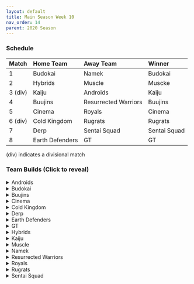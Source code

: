 ```yaml
---
layout: default
title: Main Season Week 10
nav_order: 14
parent: 2020 Season
---
```

### Schedule

|Match          |  Home Team            | Away Team           |  Winner          |
| :-------------| :---------------------| :-------------------| :----------------|
| 1             | Budokai               | Namek               | Budokai                 |
| 2             | Hybrids               | Muscle              | Muscke                 |
| 3 (div)       | Kaiju                 | Androids            |  Kaiju                |
| 4             | Buujins               | Resurrected Warriors |  Buujins               |
| 5             | Cinema                | Royals              |  Cinema                |
| 6 (div)       | Cold Kingdom          | Rugrats             |   Rugrats               |
| 7             | Derp                  | Sentai Squad        |  Sentai Squad                | 
| 8             | Earth Defenders       | GT                  |  GT                |

(div) indicates a divisional match

### Team Builds (Click to reveal)

<details>
  <summary>Androids</summary>
  <br />
<br />Home Map: Glacier
<br />Music: Boss Ganges
<br />Weekly Bench: Android 19
<br />Boost Store: Attack +1 (4z) 2x

- Android 16: 
    - Attack +2, Defense -1 (1)
    - Dende's Healing (2)
    - Light Body (1)
    - Master Throw (1)
    - Quick Fast Attack (1)
    - Serious (1)
    - Attack +1 (Boost)
    - Trunks AI

- Cell (Perfect Form) - Costume 2 
    - Attack +1 (1)
    - Eternal Life (4)
    - Indignation (1)
    - Savior (1)
    - Broly's Ring (Limiter)
    - Attack +1 (Boost)
    - Cell AI 

- Super 17: 
    - Costume 2 
    - Super +1 (1)
    - Launch's Support (2)
    - Quick Fast Attack (1)
    - Fighting Spirit (1)
    - Indignation (1)
    - Savior (1)
    - Yajirobe AI

- Android 17:
    - Super +2, Ki -1 (1)
    - Launch's Support (2)
    - Dende's Healing (2)
    - Fighting Spirit (1)
    - Serious (1)
    - Gohan AI

</details>

<details>
  <summary>Budokai</summary>

<br />
<br />Home Map: Planet Namek
<br />Music: Boss Battle Rock
<br />Weekly bench: End Goku
<br />Boosts: 

- Kid Goku (Costume 1)
    - Attack +2 Defense -1 (1)
    - Fighting Spirit (1)
    - Quick Fast Attack (1)
    - Eternal Life (4)
    - Trunks AI

- Nam (Costume 1)
    - Attack +1 (1)
    - Serious (1)
    - Combo Master (1)
    - Savior (1)
    - Light Body (1)
    - Dende's Healing (2)
    - Frieza AI

- Early Goku (Costume 4)
    - Defense +3 Attack -1 (2)
    - Latent Energy (1)
    - Launch's Support (2)
    - Dende's Healing (2)
    - Tien AI

- Cyborg Tao (Costume 1)
    - Ki +1  (1)
    - Serious (1)
    - Quick Fast Attack (1)
    - Savior (1)
    - Light Body (1)
    - Launch's Support (2)
    - Cell Ai

</details>

<details>
  <summary>Buujins</summary>
<br />
<br /> Home Map: Supreme Kai's World
<br />Music: Nanshan
<br />Bench: Majuub
<br />Boosts:

- Super Buu
    - Attack +2 Defense -1 (1)
    - Serious! (1)
    - Quick Fast Attack (1)
    - Dende's Healing (2)    
    - Master Throw (1)
    - Combo Master (1)
    - Trunks AI

- Kid Buu
    - Defense +3 Attack -1 (2)
    - Launch's Support (2)
    - Indignation! (1)
    - Fighting Spirit! (1)
    - Savior (1)
    - Tien AI

- Majin Buu
    - Ki +2 Super -1 (1)
    - Savior (1)
    - Light Body (1)
    - Eternal Life (4)
    - Yajirobe AI

- Evil Buu
    - Defense +2 (2)
    - Dende's Healing (2)
    - Latent Energy! (1)
    - Serious! (1)
    - Fighting Spirit! (1)
    - Cell AI


</details>

<details>
  <summary>Cinema</summary>
<br />  
<br />Home Map: Hell
<br />Music: Warlord F
<br />Bench: Zangya
<br />Boosts: 

- Turles
    - Defense +3 Attack -1 (2)
    - Dende's Healing (2)
    - Launch's Support (2)
    - Fighting Spirit! (1)
    - Tien AI

- Gogeta
    - Ki +2 Super -1 (1)
    - Rush Blast 3 (3)
    - Quick Fast Attack (1)
    - Serious! (1)
    - Savior (1)
    - Frieza AI

- Fasha
    - Attack +2 Defense -1 (1)
    - Eternal Life (4)
    - Quick Fast Attack (1)
    - Serious! (1)
    - Goku AI

- Garlic Jr. (Base Form)
    - Attack +1 (1)
    - Launch's Support (2)
    - Dende's Healing (2)
    - Fighting Spirit! (1)
    - Indignation! (1)
    - Broly's Ring (Limiter)
    - Tien AI

</details>

<details>
  <summary>Cold Kingdom </summary>
  <br />
<br />Home Map: Broly's Planet
<br />Music: Paranoia
<br />Bench: King Cold
<br />Boosts: Attack +1 (4z), Super +1 (4z)

Note: Forgot to list their home map 

- Meta Cooler - Costume 1
    - Defense +2(2)
    - Serious(1)
    - Tension Up(2)
    - Dende’s Healing(2)
    - Attack +1(BOOST)
    - Trunks AI

- First Form Cooler - Costume 2
    - Ki +1(1) 
    - Fighting Spirit(1) 
    - Savior (1) 
    - Eternal Life(4)
    - Limiter(Free)
    - Super +1(BOOST)
    - Yajirobe AI

- 3rd Form Freeza - Costume 1
    - Ki +2 Super -1(1)
    - Launches Support(2)
    - Power of Rage(2)
    - Light Body(1)
    - Indignation(1)
    - Cell AI 

- Recoome - Costume 2
    - Attack +1(1)
    - Kibito’s Secret Art(2)
    - Savior(1)
    - Light Body(1)
    - Fighting Spirit(1)
    - Master Throw(1)
    - Majin Buu AI

</details>

<details>
  <summary>Derp</summary>
<br />  
<br />Home Map: Penguin Village
<br />Music: War Begins
<br />Bench: Salza
<br />Boosts:

- Kibito
    - Attack +2 Defense -1 (1)
    - Serious (1)
    - Quick Fast Attacks (1)
    - Dende's Healing (2)
    - Launch Support (2)
    - Goku AI

- Gero
    - Defense +2 (2)
    - Kibito's Secret Art (2)
    - Dende's Healing (2)
    - Light Body (1)
    - Gohan AI

- Hercule
    - Super +1 (1)
    - Indignation (1)
    - Fighting Spirit (1)
    - Dragon Power (3)
    - Savior (1)
    - Tien AI

- Devilman
    - Ki +2 Super -1 (1)
    - Indignation (1)
    - Fighting Spirit (1)
    - Dragon Power (3)
    - Savior (1)
    - Frieza AI

</details>

<details>
  <summary>Earth Defenders</summary>
  <br />
<br />Home Map: Mt. Paozu
<br />Music: Aether
<br />Bench: Krillin
<br />Boosts:

- Yamcha
    - Defense +3 Attack -1 (2)
    - Dragon Power (3)
    - Latent Energy (1)
    - Quick Fast Attack (1)
    - Tien AI

- Base Mid Goku
    - Super +2 Ki -1 (1)
    - Power of Rage (2)
    - Savior (1)
    - Indignation (1)
    - Launch's Support (2)
    - Tien AI

- SSJ1 Mid Vegeta
    - Attack +2 Defense -1 (1)
    - Dende's Healing (2)
    - Fighting Spirit (1)
    - Serious (1) 
    - Power of Rage (2)
    - Limiter (Free) 
    - Trunks AI

- Tien - Costume 2
    - Defense +2 (2)
    - Eternal Life (4)
    - Latent Energy! (1)
    - Yajirobe AI

</details>

<details>
  <summary>GT</summary>
<br />  
<br />Home Map: Kings Castle
<br />Music: Turbulence
<br />Bench: GT Goku
<br />Boosts:

- Super Baby 1 (costume 2)
    - Defense +2 (2)
    - Dende's Healing (2)
    - Dragon Spirit (2)
    - Serious (1)
    - AI - Piccolo 

- Syn Shenron (costume 2)
    - Defense +3/Attack-1 (2)
    - Eternal Life (4)
    - Latent Energy (1)
    - Broly's Ring (Free)
    - AI - Frieza 

- Pan (Costume 2)
    - Super +2/Ki -1 (1)
    - Indignation (1)
    - Launchs Support (2)
    - Power of Rage (2)
    - Savior (1)
    - AI - Yajirobe 

- SSJ4 Vegeta (Costume 2)
    - Attack +1 (1)
    - Quick Fast Attack (1)
    - Serious (1)
    - Rush Blast 3 (3)
    - Saviour (1)
    - AI - Yajirobe

</details>

<details>
  <summary>Hybrids</summary>
<br />  
<br />Home Map: Wastelands
<br />Music: Dragon Castle
<br />Bench:  Kid Gohan
<br />Boosts:

- Sword Trunks (Base)
    - Ki + 2 Super - 1 (1)
    - Launch’s Support (2)
    - Dende's Healing (2)
    - Indignation(1)
    - Master Blast (1)
    - Broly's Ring (free)
    - Frieza AI

- Ultimate Gohan
    - Attack +2 Defense -1 (1)
    - Serious (1)
    - Quick Fast Attack (1)
    - Eternal Life (4)
    - Majin Buu Ai

- Future Gohan (SSJ)
    - Ki +1 (1)
    - Fighting Spirit (1)
    - Latent Energy (1)
    - Serious (1)
    - Savior (1)
    - Kibito's Secret Art (2)
    - Frieza Ai

- Teen Gohan (SSJ) - Costume 3
    - Super +2, Ki-1 (1)
    - Indignation (1)
    - Fighting Spirit (1)
    - Launch’s Support (2)
    - Dende's Healing (2)
    - Chiaotzu Ai

</details>

<details>
  <summary>Kaiju</summary>
<br />  
<br />Home Map: Rocky Area
<br />Music: Crongus
<br />Bench: Raditz
<br />Boosts: Attack + 1 (4z), Super +1 (4z), Kibito's Secret Art (3z), Latent Energy! (2z) 

- Bardock
    - Attack +2 Defense -1 (1)
    - Attack +1 (Boost)
    - Serious (1)
    - Quick Fast Attack (1)
    - Combo Master (1)
    - Lightbody (1)
    - Dende Healing (2)
    - Majin Buu Ai

- King Vegeta 
    - Defense +2 (2)
    - Latent Energy! (Boost)
    - Savior (1)
    - Eternal Life (4)
    - Yajirobe Ai

- Nappa  - Costume 2
    - Defense +3 Attack -1 (2)
    - Fighting spirit (1)
    - Savior (1)
    - Latent Energy (1)
    - Dende's Healing (2)
    - Kibito's Secret Art (Boost)
    - Yajirobe Ai 

- Scouter Vegeta
    - Super +2 Ki - 1 (1)
    - Super +1 (Boost)
    - Indignation (1)
    - Fighting Spirit (1)
    - Launch's Support (2)
    - Power of Rage (2)
    - Chaoitzu Ai

</details>

<details>
  <summary>Muscle</summary>
<br />  
<br />Home Map: Muscle Tower
<br />Music: Epic Boss Fight
<br />Bench: Broly
<br />Boosts:

- Roshi
    - Ki+1 (1)
    - Indignation (1)
    - Rising Fighting Spirit (1)
    - Dragon Spirit (2)
    - Power of Rage (2)
    - Ginyu AI

- Bojack
    - Ki +2 Sup -1 (1)
    - Launch's Support (2)
    - Kibito's Secret Arts (2)
    - Savior (1)
    - Light Body (1)
    - Tien AI

- Android 13
    - Attack +1 (1)
    - Dende’s Healing (2)
    - Tension Up (2)
    - Serious (1)
    - Indignation (1)
    - Goku AI

- SSJ Trunks
    - Attack +2 Def -1 (1)
    - Dende's Healing (2)
    - Serious (1)
    - Quick Fast Attack (1)
    - Mirage (1)
    - Savior (1)
    - Goku AI

</details>

<details>
  <summary>Namek</summary>
<br />  
<br />Home Map: Kami's Lookout
<br />Music: Fight me if you can
<br />Bench: Nuova
<br />Boosts:

- Tambourine
    - Attack+2, Defense-1 (1)
    - Dende's Healing (2)
    - Power of Rage (2)
    - Serious (1)
    - Quick Fast Attack (1)
    - Goku ai

- Late Piccolo
    - Attack+1 (1)
    - Indomitable Fighting Spirit (2)
    - Serious (1)
    - Light Body (1)
    - Quick Fast Attack (1)
    - Combo Master (1)
    - Trunks ai

- King Piccolo
    - Ki+1 (1)
    - Kibito's Secret Art (2)
    - Fighting Spirit (1)
    - Indignation (1)
    - Latent Energy (1)
    - Savior (1)
    - Goku ai

- Nail 
    - Defense+3, Attack-1 (2)
    - Eternal LIfe (4)
    - Fighting Spirit (1)
    - Chiaotzu ai

</details>

<details>
  <summary>Resurrected Warriors</summary>
<br />  
<br />Home Map: Desert
<br />Music: Action Fight
<br />Bench: Eighter
<br />Boosts:

- End Vegeta SSJ:
    - Attack+2 defence down 1 (1)
    - Dende's healing (2)
    - Quick Fast Attack (1)
    - Serious (1) 
    - Fighting Spirit (1)
    - Rising fighting spirit (1)
    - Chiaotzu AI

- Videl - Costume 3:
    - Defence +2 (2)
    - Launch Support (2)
    - Power Of Rage (2)
    - Indigniation (1)
    - Krillin AI

- Android 18 - Costume 3
    - Super +2 ki down 1 (1)
    - Hi Tension (3)
    - Kibitos Secret Art (2)
    - Savior (1)
    - Yajirobe Ai

- Early Piccolo - Costume 2
    - Ki +1 (1)
    - Eternal Life (4) 
    - Savior (1)
    - Fighting Spirit (1)
    - Chiaotzu AI

</details>


<details>
  <summary>Royals</summary>
<br />  
<br />Home Map: Hyperbolic Time Chamber
<br />Music: Thunder
<br />Bench: Mecha Frieza
<br />Boosts:

- Pilaf Machine (Costume 2)
    - Defense +2 Attack  -1 (1)
    - Rising Fighting Spirit (1)
    - Dende's Healing (2)
    - Dragon Power (3)
    - Broly's Ring (Limiter)
    - Ginyu AI

- Slug
    - Defense +2 (2)
    - Fighting Spirit (1)
    - Launch's Support (2)
    - Dendes Healing (2)
    - Tien AI

- Dabura
    - Ki +1 (1)
    - Master Blast (1)
    - Indignation (1)
    - Savior (1)
    - Fighting Spirit (1)
    - Launch's Support (2)
    - Default Ai

- Majin Vegeta
    - Attack +2 Defense -1 (1)
    - Serious! (1)
    - Indignation (1)
    - Eternal Life (4)
    - Chiaotzu AI

</details>

<details>
  <summary>Rugrats</summary>
<br />  
<br />Home Map: City Ruins
<br />Music: Nanga-F
<br />Bench:  Cell Jr
<br />Boosts: Attack +1 (4z) (x2), Kibito's Secret Arts (3z), Super +1 (4z)

- Arale (costume 2)
    - Attack +2 Defense -1 (1)
    - Attack +1 (boost)
    - Latent Energy (1)
    - Serious (1)
    - Quick Fast Attack (1) 
    - Unleash Ki (1)
    - Launch's Support (2)
    - Yajirobe AI

- Saibaman (costume 1)
    - Defense +2 Attack -1 (1)
    - Attack +1 (boost) 
    - Latent Energy (1)
    - Unleash Ki (1)
    - Serious (1)
    - Hatred of Saiyans (1)
    - Quick Fast Attack (1)
    - Exquisite Skill (1)
    - Ginyu AI

- SSJ Goten (costume 1)
    - Attack +1 (1)
    - Super +1 (boost)
    - Indignation (1)
    - Dende's Healing (2)
    - Fighting Spirit (1)
    - Kibito's Secret Arts (2)
    - Broly's Ring (free)
    - Chaiotzu AI

- Base Kid Trunks (costume 1)
    - Ki +2 Super -1 (1)
    - Eternal Life (4)
    - Indignation (1)
    - Savior (1)
    - Kibito's Secret Arts (boost)
    - Broly's Ring (limiter)
    - Chaiotzu AI

</details>

<details>
  <summary>Sentai Squad</summary>
<br />  
<br />Home Map: Frieza's Ship
<br />Music: Hurricane
<br />Bench:  Burter
<br />Boosts:

Note: Jeice had a 8pt build and Fighting Spirit was randomized off 

- Captain Ginyu - Costume 2
    - Attack +1 (1)
    - Eternal Life (4)
    - Power of Rage (2)
    - Goku AI

- Saiyaman - Costume 1
    - Defense +3 Attack -1 (2)
    - Dragon Power (3)
    - Savior (1)
    - Fighting Spirit! (1)
    - Tien AI

- Jeice - Costume 1
    - Ki +2 Super -1 (1)
    - Kibito's Secret Art (2)
    - ~~Fighting Spirit (1)~~/Indignation (1)
    - Power of Rage (2)
    - Savior (1)
    - Cell AI

- Saiyawoman - Costume 2
    - Defense +2 (2)
    - Dragon Power (3)
    - Launch's Support (2)
    - Cell AI

</details>